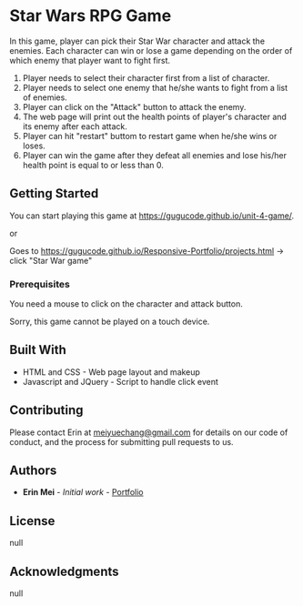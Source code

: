 # Star Wars RPG Game

In this game, player can pick their Star War character and attack the enemies. Each character can win or lose a game depending on the order of which enemy that player want to fight first. 

1. Player needs to select their character first from a list of character.
2. Player needs to select one enemy that he/she wants to fight from a list of enemies.
3. Player can click on the "Attack" button to attack the enemy.
4. The web page will print out the health points of player's character and its enemy after each attack.
5. Player can hit "restart" buttom to restart game when he/she wins or loses.
6. Player can win the game after they defeat all enemies and lose his/her health point is equal to or less than 0. 

## Getting Started

You can start playing this game at https://gugucode.github.io/unit-4-game/.

or 

Goes to https://gugucode.github.io/Responsive-Portfolio/projects.html -> click "Star War game"

### Prerequisites

You need a mouse to click on the character and attack button.

Sorry, this game cannot be played on a touch device. 


## Built With

* HTML and CSS - Web page layout and makeup
* Javascript and JQuery - Script to handle click event


## Contributing

Please contact Erin at meiyuechang@gmail.com for details on our code of conduct, and the process for submitting pull requests to us.

## Authors

* **Erin Mei** - *Initial work* - [Portfolio](https://gugucode.github.io/Responsive-Portfolio/index.html)


## License

null

## Acknowledgments

null
